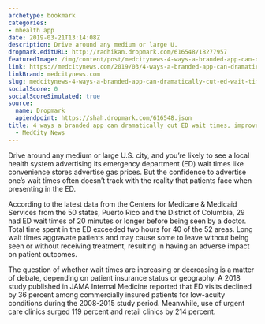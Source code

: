 ```yaml
---
archetype: bookmark
categories:
- mhealth app
date: 2019-03-21T13:14:08Z
description: Drive around any medium or large U.
dropmark.editURL: http://radhikan.dropmark.com/616548/18277957
featuredImage: /img/content/post/medcitynews-4-ways-a-branded-app-can-dramatically-cut-ed-wait-times-improve-patient-experience-medcity-news.jpg
link: https://medcitynews.com/2019/03/4-ways-a-branded-app-can-dramatically-cut-ed-wait-times-improve-patient-experience/
linkBrand: medcitynews.com
slug: medcitynews-4-ways-a-branded-app-can-dramatically-cut-ed-wait-times-improve-patient-experience-medcity-news
socialScore: 0
socialScoreSimulated: true
source:
  name: Dropmark
  apiendpoint: https://shah.dropmark.com/616548.json
title: 4 ways a branded app can dramatically cut ED wait times, improve patient experience
  - MedCity News
---
```

Drive around any medium or large U.S. city, and you’re likely to see a local health system advertising its emergency department (ED) wait times like convenience stores advertise gas prices. But the confidence to advertise one’s wait times often doesn’t track with the reality that patients face when presenting in the ED.

According to the latest data from the Centers for Medicare & Medicaid Services from the 50 states, Puerto Rico and the District of Columbia, 29 had ED wait times of 20 minutes or longer before being seen by a doctor. Total time spent in the ED exceeded two hours for 40 of the 52 areas. Long wait times aggravate patients and may cause some to leave without being seen or without receiving treatment, resulting in having an adverse impact on patient outcomes.

The question of whether wait times are increasing or decreasing is a matter of debate, depending on patient insurance status or geography. A 2018 study published in JAMA Internal Medicine reported that ED visits declined by 36 percent among commercially insured patients for low-acuity conditions during the 2008-2015 study period. Meanwhile, use of urgent care clinics surged 119 percent and retail clinics by 214 percent.

